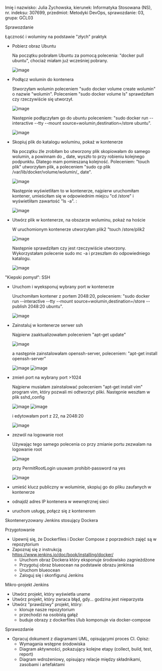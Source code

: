 Imię i nazwisko: Julia Żychowska, kierunek: Informatyka Stosowana (NS), nr. indeksu: 307699, przedmiot: Metodyki DevOps, sprawozdanie: 03, grupa: GĆL03

Sprawozdanie

Łączność i woluminy na podstawie "złych" praktyk

  - Pobierz obraz Ubuntu
  
    Na początku pobrałam Ubuntu za pomocą polecenia: "docker pull ubuntu", chociaż miałam już wcześniej pobrany. 
    
    ![image](https://user-images.githubusercontent.com/28841971/144750679-57bf5fef-5c65-4ce6-9a0d-2219c6e903c3.png)
    
  - Podłącz wolumin do kontenera
  
    Stworzyłam wolumin poleceniem "sudo docker volume create wolumin" o nazwie "wolumin". Poleceniem "sudo docker volume ls" sprawdziłam czy rzeczywiście się utworzył.
    
    ![image](https://user-images.githubusercontent.com/28841971/144750741-0769efdb-c6a6-4ee7-98dd-e10e72dd1f3f.png)
    
    Następnie podłączyłam go do ubuntu poleceniem: "sudo docker run --interactive --tty --mount source=wolumin,destination=/store ubuntu".
    
    ![image](https://user-images.githubusercontent.com/28841971/144750820-be633b36-8392-4cff-9fcc-d2bad9b2ff10.png)

  - Skopiuj plik do katalogu woluminu, pokaż w kontenerze
  
    Na początku źle zrobiłam bo utworzony plik skopiowałam do samego wolumin, a powinnam do _ date, wyszło to przy robieniu kolejnego podpunktu. Dlatego mam pomieszaną kolejność. Poleceniem: "touch plik" utworzyłam plik, a poleceniem "sudo cp plik /var/lib/docker/volume/wolumin/_ date". 
    
    ![image](https://user-images.githubusercontent.com/28841971/144751084-df25e832-5dfc-4c6a-a5f4-51911cadabf8.png)
    
    Następnie wyświetliłam to w kontenerze, najpierw uruchomiłam kontener, umieściłam się w odpowiednim miejcu "cd /store" i wyświetliłam zawartość "ls -a". : 
    
    ![image](https://user-images.githubusercontent.com/28841971/144751107-00559958-a77f-43c0-b2b5-9a78f95d99a8.png)
    
  - Utwórz plik w kontenerze, na obszarze woluminu, pokaż na hoście
  
    W uruchomionym kontenerze utworzyłam plik2 "touch /store/plik2
    
    ![image](https://user-images.githubusercontent.com/28841971/144751232-b9631411-0227-4265-9108-650307489d0d.png)
    
    Następnie sprawdziłam czy jest rzeczywiście utworzony. Wykorzystałam polecenie sudo mc -a i przeszłam do odpowiedniego katalogu.
    
    ![image](https://user-images.githubusercontent.com/28841971/144751257-3ea5f4f7-710c-41ad-9ee3-7cf880bf4192.png)
    
"Kiepski pomysł": SSH

  - Uruchom i wyeksponuj wybrany port w kontenerze

    Uruchomiłam kontener z portem 2048:20, poleceniem: "sudo docker run --interactive --tty --mount source=wolumin,destination=/store --publish 2048:20 ubuntu".

    ![image](https://user-images.githubusercontent.com/28841971/144752663-06142ce5-7404-4dfc-a6ea-6699467541fb.png)

  - Zainstaluj w kontenerze serwer ssh
  
    Najpierw zaaktualizowałam poleceniem "apt-get update"
    
    ![image](https://user-images.githubusercontent.com/28841971/144752671-d84b5a11-aa75-4481-b5e5-54328b6fcc75.png)
    
    a następnie zainstalowałam openssh-server, poleceniem: "apt-get install openssh-server"
    
    ![image](https://user-images.githubusercontent.com/28841971/144752802-8d9dd9a4-8103-46cf-b889-c96e4af9e4b7.png)
    ![image](https://user-images.githubusercontent.com/28841971/144752820-75146305-a6fb-40e9-83a8-e1bce5d8cc1a.png)
    
  - zmień port na wybrany port >1024
    
    Najpierw musiałam zainstalować poleceniem "apt-get install vim" program vim, który pozwali mi odtworzyć pliki. Następnie weszłam w plik sshd_config
    
    ![image](https://user-images.githubusercontent.com/28841971/144752975-01c66a35-a25c-4d46-b119-cae605314a54.png)
    ![image](https://user-images.githubusercontent.com/28841971/144752999-61cf5d05-b0e5-4590-8eeb-db4d3d19bc88.png)

    i edytowałam port z 22, na 2048:20
    
    ![image](https://user-images.githubusercontent.com/28841971/144753012-07d74c12-a62e-4b80-8523-833a611be7a8.png)

  - zezwól na logowanie root
  
    Używając tego samego polecenia co przy zmianie portu zezwalam na logowanie root

    ![image](https://user-images.githubusercontent.com/28841971/144753449-046a6c7e-443a-4fa8-b7ef-22b65eb2836f.png)

    przy PermitRootLogin usuwam prohibit-password na yes
    
    ![image](https://user-images.githubusercontent.com/28841971/144753481-75409d2e-84d5-4fd8-9719-4b2e54d40ec5.png)

  - umieść klucz publiczny w woluminie, skopiuj go do pliku zaufanych w kontenerze
  
    
  - odnajdź adres IP kontenera w wewnętrznej sieci
  - uruchom usługę, połącz się z kontenerem

Skonteneryzowany Jenkins stosujący Dockera

Przygotowanie

  - Upewnij się, że Dockerfiles i Docker Compose z poprzednich zajęć są w repozytorium
  - Zapoznaj się z instrukcją https://www.jenkins.io/doc/book/installing/docker/
    - Uruchom obraz Dockera który eksponuje środowisko zagnieżdżone
    - Przygotuj obraz blueocean na podstawie obrazu jenkinsa
    - Uruchom blueocean
    - Zaloguj się i skonfiguruj Jenkins

Mikro-projekt Jenkins

  - Utwórz projekt, który wyświetla uname
  - Utwórz projekt, który zwraca błąd, gdy... godzina jest nieparzysta
  - Utwórz "prawdziwy" projekt, który:
    - klonuje nasze repozytorium
    - przechodzi na osobistą gałąź
    - buduje obrazy z dockerfiles i/lub komponuje via docker-compose

Sprawozdanie
  - Opracuj dokument z diagramami UML, opisującymi proces CI. Opisz:
    - Wymagania wstępne środowiska
    - Diagram aktywności, pokazujący kolejne etapy (collect, build, test, report)
    - Diagram wdrożeniowy, opisujący relacje między składnikami, zasobami i artefaktami
